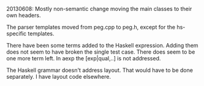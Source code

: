 20130608: 
Mostly non-semantic change moving the main classes to their own headers.

The parser templates moved from peg.cpp to peg.h, except for the hs-specific
templates.

There have been some terms added to the Haskell expression. Adding them does
not seem to have broken the single test case. There does seem to be one more 
term left. In aexp the [exp|qual,..] is not addressed.

The Haskell grammar doesn't address layout. That would have to be done 
separately. I have layout code elsewhere.
